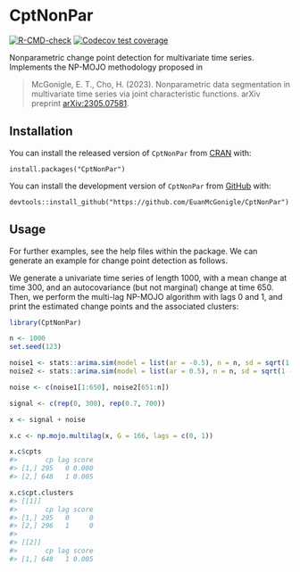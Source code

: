 
<!-- README.md is generated from README.Rmd. Please edit that file -->

# CptNonPar

<!-- badges: start -->

[![R-CMD-check](https://github.com/EuanMcGonigle/CptNonPar/actions/workflows/R-CMD-check.yaml/badge.svg)](https://github.com/EuanMcGonigle/CptNonPar/actions/workflows/R-CMD-check.yaml)
[![Codecov test
coverage](https://codecov.io/gh/EuanMcGonigle/CptNonPar/branch/main/graph/badge.svg)](https://app.codecov.io/gh/EuanMcGonigle/CptNonPar?branch=main)
<!-- badges: end -->

Nonparametric change point detection for multivariate time series.
Implements the NP-MOJO methodology proposed in

> McGonigle, E. T., Cho, H. (2023). Nonparametric data segmentation in
> multivariate time series via joint characteristic functions. arXiv
> preprint [arXiv:2305.07581](https://arxiv.org/abs/2305.07581).

## Installation

You can install the released version of `CptNonPar` from
[CRAN](https://CRAN.R-project.org) with:

    install.packages("CptNonPar")

You can install the development version of `CptNonPar` from
[GitHub](https://github.com/) with:

    devtools::install_github("https://github.com/EuanMcGonigle/CptNonPar")

## Usage

For further examples, see the help files within the package. We can
generate an example for change point detection as follows.

We generate a univariate time series of length 1000, with a mean change
at time 300, and an autocovariance (but not marginal) change at time
650. Then, we perform the multi-lag NP-MOJO algorithm with lags 0 and 1,
and print the estimated change points and the associated clusters:

``` r
library(CptNonPar)

n <- 1000
set.seed(123)

noise1 <- stats::arima.sim(model = list(ar = -0.5), n = n, sd = sqrt(1 - 0.5^2))
noise2 <- stats::arima.sim(model = list(ar = 0.5), n = n, sd = sqrt(1 - 0.5^2))

noise <- c(noise1[1:650], noise2[651:n])

signal <- c(rep(0, 300), rep(0.7, 700))

x <- signal + noise

x.c <- np.mojo.multilag(x, G = 166, lags = c(0, 1))

x.c$cpts
#>       cp lag score
#> [1,] 295   0 0.000
#> [2,] 648   1 0.005

x.c$cpt.clusters
#> [[1]]
#>       cp lag score
#> [1,] 295   0     0
#> [2,] 296   1     0
#> 
#> [[2]]
#>       cp lag score
#> [1,] 648   1 0.005
```
